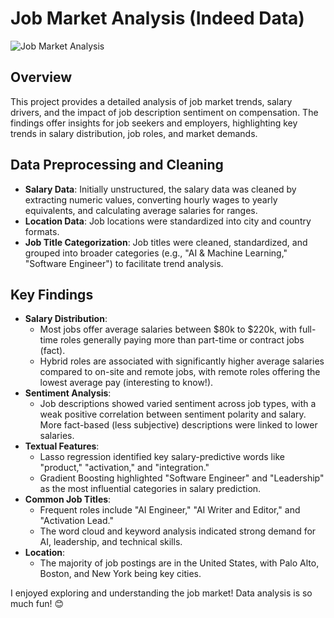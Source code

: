 # Job Market Analysis (Indeed Data)
![Job Market Analysis](https://mms.businesswire.com/media/20220223005313/en/1368024/23/Indeed_Logo_2022.jpg)
## Overview
This project provides a detailed analysis of job market trends, salary drivers, and the impact of job description sentiment on compensation. The findings offer insights for job seekers and employers, highlighting key trends in salary distribution, job roles, and market demands.

## Data Preprocessing and Cleaning
- **Salary Data**: Initially unstructured, the salary data was cleaned by extracting numeric values, converting hourly wages to yearly equivalents, and calculating average salaries for ranges.
- **Location Data**: Job locations were standardized into city and country formats.
- **Job Title Categorization**: Job titles were cleaned, standardized, and grouped into broader categories (e.g., "AI & Machine Learning," "Software Engineer") to facilitate trend analysis.

## Key Findings
- **Salary Distribution**: 
  - Most jobs offer average salaries between $80k to $220k, with full-time roles generally paying more than part-time or contract jobs (fact).
  - Hybrid roles are associated with significantly higher average salaries compared to on-site and remote jobs, with remote roles offering the lowest average pay (interesting to know!).
- **Sentiment Analysis**: 
  - Job descriptions showed varied sentiment across job types, with a weak positive correlation between sentiment polarity and salary. More fact-based (less subjective) descriptions were linked to lower salaries.
- **Textual Features**: 
  - Lasso regression identified key salary-predictive words like "product," "activation," and "integration."
  - Gradient Boosting highlighted "Software Engineer" and "Leadership" as the most influential categories in salary prediction.
- **Common Job Titles**: 
  - Frequent roles include "AI Engineer," "AI Writer and Editor," and "Activation Lead."
  - The word cloud and keyword analysis indicated strong demand for AI, leadership, and technical skills.
- **Location**: 
  - The majority of job postings are in the United States, with Palo Alto, Boston, and New York being key cities.

I enjoyed exploring and understanding the job market! Data analysis is so much fun! 😊
